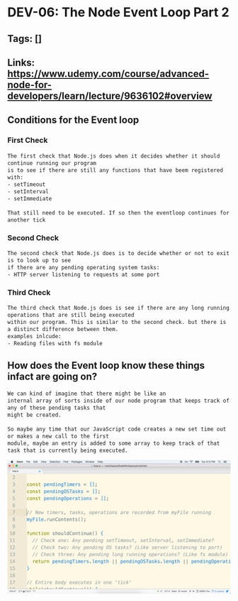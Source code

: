 # DEV-06: The Node Event Loop Part 2

## Tags: []

## Links: <https://www.udemy.com/course/advanced-node-for-developers/learn/lecture/9636102#overview>

## Conditions for the Event loop

### First Check

    The first check that Node.js does when it decides whether it should continue running our program
    is to see if there are still any functions that have beem registered with:
    - setTimeout
    - setInterval
    - setImmediate

    That still need to be executed. If so then the eventloop continues for another tick

### Second Check

    The second check that Node.js does is to decide whether or not to exit is to look up to see
    if there are any pending operating system tasks:
    - HTTP server listening to requests at some port

### Third Check

    The third check that Node.js does is see if there are any long running operations that are still being executed
    within our program. This is similar to the second check. but there is a distinct difference between them.
    examples inlcude:
    - Reading files with fs module

## How does the Event loop know these things infact are going on?

    We can kind of imagine that there might be like an
    internal array of sorts inside of our node program that keeps track of any of these pending tasks that
    might be created.

    So maybe any time that our JavaScript code creates a new set time out or makes a new call to the first
    module, maybe an entry is added to some array to keep track of that task that is currently being executed.

![""](../images/DEV-06/DEV-06-A1.png)